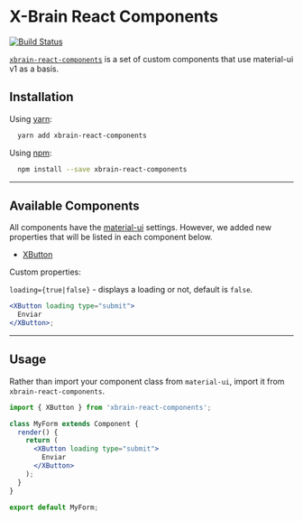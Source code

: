 # X-Brain React Components

[![Build Status](https://travis-ci.org/xbrain-dev/xbrain-react-components.svg?branch=master)](https://travis-ci.org/xbrain-dev/xbrain-react-components)

[`xbrain-react-components`](https://github.com/xbrain-dev/xbrain-react-components)
is a set of custom components that use material-ui v1 as a basis.

## Installation

Using [yarn](https://yarnpkg.com/):

```bash
  yarn add xbrain-react-components
```

Using [npm](https://www.npmjs.org/):

```bash
  npm install --save xbrain-react-components
```

---

## Available Components

All components have the
[material-ui](https://github.com/mui-org/material-ui.git) settings. However, we
added new properties that will be listed in each component below.

* [XButton](https://material-ui-next.com/demos/buttons/)

Custom properties:

`loading={true|false}` - displays a loading or not, default is `false`.

```jsx
<XButton loading type="submit">
  Enviar
</XButton>;
```

---

## Usage

Rather than import your component class from `material-ui`, import it from
`xbrain-react-components`.

```jsx
import { XButton } from 'xbrain-react-components';

class MyForm extends Component {
  render() {
    return (
      <XButton loading type="submit">
        Enviar
      </XButton>
    );
  }
}

export default MyForm;
```
